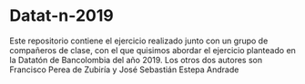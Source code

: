# Datat-n-2019
Este repositorio contiene el ejercicio realizado junto con un grupo de compañeros de clase, con el que quisimos abordar el ejercicio planteado en la Datatón de Bancolombia del año 2019.  Los otros dos autores son Francisco Perea de Zubiría y José Sebastián Estepa Andrade

